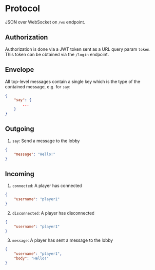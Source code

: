 # Protocol

JSON over WebSocket on `/ws` endpoint.

## Authorization

Authorization is done via a JWT token sent as a URL query param `token`.
This token can be obtained via the `/login` endpoint.

## Envelope

All top-level messages contain a single key which is the type of the contained message, e.g. for `say`:

```json
{
    "say": {
        ...
    }
}
```

## Outgoing

1. `say`: Send a message to the lobby

```json
{
    "message": "Hello!"
}
```

## Incoming

1. `connected`: A player has connected

```json
{
    "username": "player1"
}
```

2. `disconnected`: A player has disconnected

```json
{
    "username": "player1"
}
```

3. `message`: A player has sent a message to the lobby

```json
{
    "username": "player1",
    "body": "Hello!"
}
```

